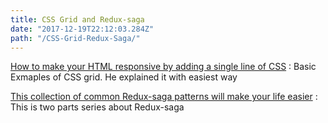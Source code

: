 ```yaml
---
title: CSS Grid and Redux-saga
date: "2017-12-19T22:12:03.284Z"
path: "/CSS-Grid-Redux-Saga/"
---
```


[How to make your HTML responsive by adding a single line of CSS](https://medium.freecodecamp.org/how-to-make-your-html-responsive-by-adding-a-single-line-of-css-2a62de81e431)
: Basic Exmaples of CSS grid. He explained it with easiest way

[This collection of common Redux-saga patterns will make your life easier](https://medium.freecodecamp.org/redux-saga-common-patterns-48437892e11c)
: This is two parts series about Redux-saga
